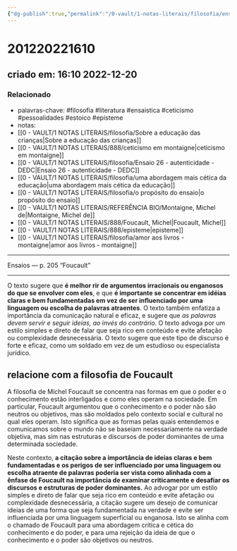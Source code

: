 ```yaml
---
{"dg-publish":true,"permalink":"/0-vault/1-notas-literais/filosofia/ensaios-p-205-foucault/","tags":["filosofia","literatura","ensaistica","ceticismo","pessoalidades","estoico","episteme"],"dgHomeLink":true,"dgShowLocalGraph":true,"dgShowFileTree":true,"dgEnableSearch":true,"noteIcon":""}
---
```


# 201220221610
## criado em: 16:10 2022-12-20

### Relacionado
- palavras-chave: #filosofia #literatura #ensaistica #ceticismo #pessoalidades #estoico #episteme 
- notas: 
- [[0 - VAULT/1 NOTAS LITERAIS/filosofia/Sobre a educação das crianças\|Sobre a educação das crianças]]
- [[0 - VAULT/1 NOTAS LITERAIS/888/ceticismo em montaigne\|ceticismo em montaigne]]
- [[0 - VAULT/1 NOTAS LITERAIS/filosofia/Ensaio 26 - autenticidade - DEDC\|Ensaio 26 - autenticidade - DEDC]]
- [[0 - VAULT/1 NOTAS LITERAIS/filosofia/uma abordagem mais cética da educação\|uma abordagem mais cética da educação]]
- [[0 - VAULT/1 NOTAS LITERAIS/filosofia/o propósito do ensaio\|o propósito do ensaio]]
- [[0 - VAULT/1 NOTAS LITERAIS/REFERÊNCIA BIO/Montaigne, Michel de\|Montaigne, Michel de]]
- [[0 - VAULT/1 NOTAS LITERAIS/888/Foucault, Michel\|Foucault, Michel]]
- [[0 - VAULT/1 NOTAS LITERAIS/888/episteme\|episteme]]
- [[0 - VAULT/1 NOTAS LITERAIS/filosofia/amor aos livros - montaigne\|amor aos livros - montaigne]]
---
Ensaios — p. 205 “Foucault”

---
O texto sugere que **é melhor rir de argumentos irracionais ou enganosos do que se envolver com eles**, e que **é importante se concentrar em idéias claras e bem fundamentadas em vez de ser influenciado por uma linguagem ou escolha de palavras atraentes**. O texto também enfatiza a importância da comunicação natural e eficaz, e sugere que *as palavras devem servir e seguir ideias, ao invés do contrário*. O texto advoga por um estilo simples e direto de falar que seja rico em conteúdo e evite afetação ou complexidade desnecessária. O texto sugere que este tipo de discurso é forte e eficaz, como um soldado em vez de um estudioso ou especialista jurídico.

## relacione com a filosofia de Foucault
A filosofia de Michel Foucault se concentra nas formas em que o poder e o conhecimento estão interligados e como eles operam na sociedade. Em particular, Foucault argumentou que o conhecimento e o poder não são neutros ou objetivos, mas são moldados pelo contexto social e cultural no qual eles operam. Isto significa que as formas pelas quais entendemos e comunicamos sobre o mundo não se baseiam necessariamente na verdade objetiva, mas sim nas estruturas e discursos de poder dominantes de uma determinada sociedade.

Neste contexto, **a citação sobre a importância de ideias claras e bem fundamentadas e os perigos de ser influenciado por uma linguagem ou escolha atraente de palavras poderia ser vista como alinhada com a ênfase de Foucault na importância de examinar criticamente e desafiar os discursos e estruturas de poder dominantes.** Ao advogar por um estilo simples e direto de falar que seja rico em conteúdo e evite afetação ou complexidade desnecessária, a citação sugere um desejo de comunicar ideias de uma forma que seja fundamentada na verdade e evite ser influenciada por uma linguagem superficial ou enganosa. Isto se alinha com o chamado de Foucault para uma abordagem crítica e cética do conhecimento e do poder, e para uma rejeição da ideia de que o conhecimento e o poder são objetivos ou neutros.
